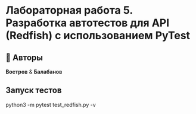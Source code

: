 # Лабораторная работа 5. Разработка автотестов для API (Redfish) с использованием PyTest

## 👥 Авторы

**Востров** & **Балабанов**

## Запуск тестов

python3 -m pytest test_redfish.py -v
